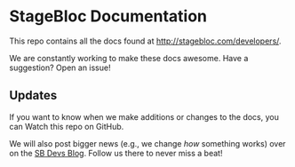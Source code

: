 # StageBloc Documentation

This repo contains all the docs found at http://stagebloc.com/developers/.

We are constantly working to make these docs awesome. Have a suggestion? Open an issue!

## Updates

If you want to know when we make additions or changes to the docs, you can Watch this repo on GitHub\.

We will also post bigger news (e.g., we change *how* something works) over on the [SB Devs Blog](http://stagebloc.com/sbdevs). Follow us there to never miss a beat!